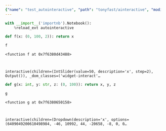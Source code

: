 ```yaml
---
{"name": "test_autointeractive", "path": "tonyfast/ainteractive", "modified_date": "December 12, 2019"}
---
```

```python
with __import__('importnb').Notebook():
    %reload_ext autointeractive
```


```python
def f(x: (0, 100, 2)): return x
```


```python
f
```

    <function f at 0x7f6380d43488>



    interactive(children=(IntSlider(value=50, description='x', step=2), Output()), _dom_classes=('widget-interact'…



```python
def g(x: int, y: str, z: (0, 100)): return x, y, z
```


```python
g
```

    <function g at 0x7f6380650158>



    interactive(children=(Dropdown(description='x', options=(6409049200610498984, -46, 10992, 44, -20658, -8, 0, 0…

